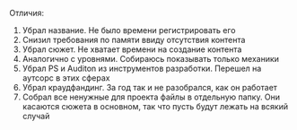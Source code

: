 Отличия:
1. Убрал название. Не было времени регистрировать его
2. Снизил требования по памяти ввиду отсутствия контента
3. Убрал сюжет. Не хватает времени на создание контента
4. Аналогично с уровнями. Собираюсь показывать только механики
5. Убрал PS и Auditon из инструментов разработки. Перешел на аутсорс в этих сферах
6. Убрал краудфандинг. За год так и не разобрался, как он работает
7. Собрал все ненужные для проекта файлы в отдельную папку. Они касаются сюжета в основном, так что пусть будут лежать на всякий случай
